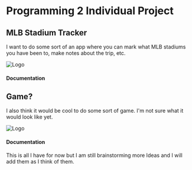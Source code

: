 # Programming 2 Individual Project

## MLB Stadium Tracker
I want to do some sort of an app where you can mark what MLB stadiums you have been to, make notes about the trip, etc.

![Logo]()

#### Documentation

## Game?
I also think it would be cool to do some sort of game. I'm not sure what it would look like yet.

![Logo]()

#### Documentation




This is all I have for now but I am still brainstorming more Ideas and I will add them as I think of them.
